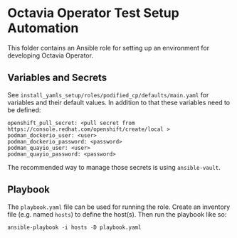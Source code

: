 # Octavia Operator Test Setup Automation
This folder contains an Ansible role for setting up an environment for
developing Octavia Operator.

## Variables and Secrets

See `install_yamls_setup/roles/podified_cp/defaults/main.yaml` for variables
and their default values. In addition to that these variables need to be
defined:

    openshift_pull_secret: <pull secret from https://console.redhat.com/openshift/create/local >
    podman_dockerio_user: <user>
    podman_dockerio_password: <password>
    podman_quayio_user: <user>
    podman_quayio_password: <password>

The recommended way to manage those secrets is using `ansible-vault`.

## Playbook

The `playbook.yaml` file can be used for running the role. Create an
inventory file (e.g. named `hosts`) to define the host(s). Then run the playbook
like so:

    ansible-playbook -i hosts -D playbook.yaml
